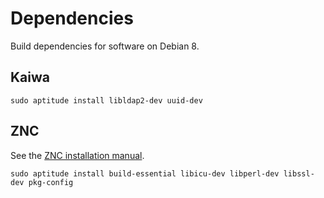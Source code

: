 # Dependencies
Build dependencies for software on Debian 8.
## Kaiwa
	sudo aptitude install libldap2-dev uuid-dev
## ZNC
See the [ZNC installation manual](http://wiki.znc.in/Installation#Debian "ZNC installation manual").

	sudo aptitude install build-essential libicu-dev libperl-dev libssl-dev pkg-config

